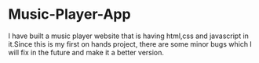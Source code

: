 # Music-Player-App
I have built a music player website that is having html,css and javascript in it.Since this is my first on hands project, there are some minor bugs which I will fix in the future and make it a better version.
